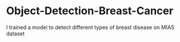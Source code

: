 # Object-Detection-Breast-Cancer
I trained a model to detect different types of breast disease on MIAS dataset
